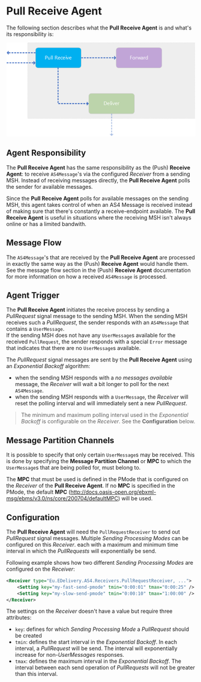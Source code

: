 # Pull Receive Agent

The following section describes what the **Pull Receive Agent** is and what's its responsibility is:

![pull receive agent](images/pull-receive-agent.png)

## Agent Responsibility

The **Pull Receive Agent** has the same responsibility as the (Push) **Receive Agent**: to receive `AS4Message`'s via the configured _Receiver_ from a sending MSH. Instead of receiving messages directly, the **Pull Receive Agent** polls the sender for available messages.

Since the **Pull Receive Agent** polls for available messages on the sending MSH, this agent takes control of when an AS4 Message is received instead of making sure that there's constantly a receive-endpoint available.
The **Pull Receive Agent** is useful in situations where the receiving MSH isn't always online or has a limited bandwith.

## Message Flow

The `AS4Message`'s that are received by the **Pull Receive Agent** are processed in exactly the same way as the (Push) **Receive Agent** would handle them.  
See the message flow section in the (Push) **Receive Agent** documentation for more information on how a received `AS4Message` is processed.

## Agent Trigger

The **Pull Receive Agent** initiates the receive process by sending a _PullRequest_ signal message to the sending MSH. When the sending MSH receives such a _PullRequest_, the sender responds with an `AS4Message` that contains a `UserMessage`.  
If the sending MSH does not have any `UserMessage`s available for the received `PullRequest`, the sender responds with a special `Error` message that indicates that there are no `UserMessage`s available.

The _PullRequest_ signal messages are sent by the **Pull Receive Agent** using an _Exponential Backoff_ algorithm:

- when the sending MSH responds with a _no messages available_ message, the _Receiver_ will wait a bit longer to poll for the next `AS4Message`.
- when the sending MSH responds with a `UserMessage`, the _Receiver_ will reset the polling interval and will immediately sent a new _PullRequest_.

> The minimum and maximum polling interval used in the _Exponential Backoff_ is configurable on the _Receiver_. See the **Configuration** below.

## Message Partition Channels

It is possible to specify that only certain `UserMessage`s may be received. This is done by specifying the **Message Partition Channel** or **MPC** to which the `UserMessage`s that are being polled for, must belong to.

The **MPC** that must be used is defined in the PMode that is configured on the _Receiver_ of the **Pull Receive Agent**. If no **MPC** is specified in the PMode, the default **MPC** (<span>http://docs.oasis-open.org/ebxml-msg/ebms/v3.0/ns/core/200704/defaultMPC</span>) will be used.

## Configuration

The **Pull Receive Agent** will need the `PullRequestReceiver` to send out _PullRequest_ signal messages. Multiple _Sending Processing Modes_ can be configured on this _Receiver_. each with a maximum and minimum time interval in which the _PullRequests_ will exponentially be send.

Following example shows how two different _Sending Processing Modes_ are configured on the _Receiver_:

```xml
<Receiver type="Eu.EDelivery.AS4.Receivers.PullRequestReceiver, ...">
    <Setting key="my-fast-send-pmode" tmin="0:00:01" tmax="0:00:25" />
    <Setting key="my-slow-send-pmode" tmin="0:00:10" tmax="1:00:00" />
</Receiver>
```

The settings on the _Receiver_ doesn't have a value but require three attributes:

- `key`: defines for which _Sending Processing Mode_ a _PullRequest_ should be created
- `tmin`: defines the start interval in the _Exponential Backoff_. In each interval, a _PullRequest_ will be send. The interval will exponentially increase for non-_UserMessages_ responses.
- `tmax`: defines the maximum interval in the _Exponential Backoff_. The interval between each send operation of _PullRequests_ will not be greater than this interval.
